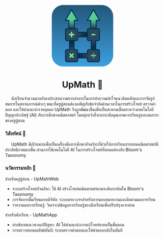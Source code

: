 <div align=center>
  <img src="./logo.png" width="200" >
</div>

<h1 align=center>UpMath 💼</h1>
<md-divider></md-divider>

&nbsp;&nbsp;&nbsp;&nbsp;&nbsp;นักเรียนจำนวนมากยังคงประสบความยากลำบากในการทำความเข้าใจแนวคิดหลักและการจัดรูปสมการในสถานการณ์ต่างๆ ขณะที่ครูผู้สอนต้องเผชิญกับข้อจำกัดด้านเวลาในการสร้างโจทย์ ตรวจคำตอบ และให้คำแนะนำรายบุคคล UpMath จึงถูกพัฒนาขึ้นเพื่อเป็นสะพานเชื่อมระหว่างเทคโนโลยีปัญญาประดิษฐ์ (AI) กับการศึกษาคณิตศาสตร์ โดยมุ่งหวังที่จะยกระดับคุณภาพการเรียนรูและลดภาระของครูผู้สอน

### วิสัยทัศน์ 👀
&nbsp;&nbsp;&nbsp;&nbsp;&nbsp;UpMath มีเป้าหมายเพื่อเป็นเครื่องมือการศึกษาอัจฉริยะที่ช่วยให้การเรียนการสอนคณิตศาสตร์มีประสิทธิภาพมากขึ้น ผ่านการใช้เทคโนโลยี AI ในการสร้างโจทย์ที่สอดคล้องกับ Bloom's Taxonomy

### นวัตกรรมหลัก 📡
สำหรับครูผู้สอน - UpMathWeb
- ระบบสร้างโจทย์อัจฉริยะ: ใช้ AI สร้างโจทย์คณิตศาสตร์ตามระดับการคิดใน Bloom's Taxonomy
- การจัดการชั้นเรียนแบบดิจิทัล: ระบบครบวงจรสำหรับการมอบหมายงานและติดตามผลการเรียน
- รายงานผลการเรียนรู้: วิเคราะห์ข้อมูลการเรียนรู้ของนักเรียนเพื่อปรับปรุงการสอน

สำหรับนักเรียน - UpMathApp
- คำอธิบายแนวทางแก้ปัญหา: AI ให้คำแนะนำการแก้โจทย์แบบเป็นขั้นตอน
- การตรวจสอบผลลัพธ์ทันที: ระบบตรวจคำตอบและให้คำตอบกลับในทันที
